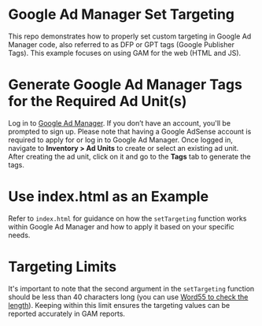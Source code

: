# Google Ad Manager Set Targeting
This repo demonstrates how to properly set custom targeting in Google Ad Manager code, also referred to as DFP or GPT tags (Google Publisher Tags). This example focuses on using GAM for the web (HTML and JS).

# Generate Google Ad Manager Tags for the Required Ad Unit(s)
Log in to [Google Ad Manager](https://admanager.google.com/). If you don’t have an account, you'll be prompted to sign up. Please note that having a Google AdSense account is required to apply for or log in to Google Ad Manager. Once logged in, navigate to **Inventory > Ad Units** to create or select an existing ad unit. After creating the ad unit, click on it and go to the **Tags** tab to generate the tags.

# Use index.html as an Example
Refer to `index.html` for guidance on how the `setTargeting` function works within Google Ad Manager and how to apply it based on your specific needs.

# Targeting Limits
It's important to note that the second argument in the `setTargeting` function should be less than 40 characters long (you can use [Word55 to check the length](https://word55.com/)). Keeping within this limit ensures the targeting values can be reported accurately in GAM reports.
